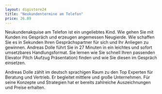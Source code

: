 ```yaml
---
layout: digistore24
title: "Neukundentermine am Telefon"
price: 26.89
---
```

<p>Neukundenakquise am Telefon ist ein ungeliebtes Kind. Wie gehen Sie mit Kunden ins Gespr&#xE4;ch und erzeugen angemessen Neugierde. Wie schaffen Sie es in Sekunden Ihren Gespr&#xE4;chspartner f&#xFC;r sich und Ihr Anliegen zu gewinnen. Andreas Dolle f&#xFC;hrt Sie in 27 Minuten in ein leichtes und sofort umsetzbares Handlungsformat. Sie lernen wie Sie schnell Ihren passenden Elevator Pitch (Aufzug Pr&#xE4;sentation) finden und wie Sie diesen im Gespr&#xE4;ch einsetzen.</p>
<p>Andreas Dolle z&#xE4;hlt im deutsch sprachigen Raum zu den Top Experten f&#xFC;r Beratung und Vertrieb. Er begleitet mittlere und gro&#xDF;e Unternehmen. F&#xFC;r seine Konzepte und Strategien hat er bereits zahlreiche Auszeichnungen und Preise erhalten.</p>